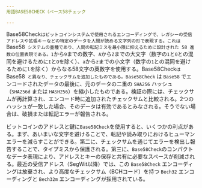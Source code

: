 ```yaml
---
用語BASE58CHECK（ベース58チェック

---
```

Base58Check`はビットコインシステムで使用されるエンコーディングで、レガシーの受信アドレスや拡張キーなどの特定のデータを人間が読める文字列の形で表現する。これは `Base58` システムの亜種であり、人間の転記ミスを最小限に抑えるために設計された 58 進数の位置表現である。1`から`9`までの数字、`A`から`Z`までの大文字（数字の`1`と`0`との混同を避けるために`I`と`O`を除く）、`a`から`z`までの小文字（数字の`1`との混同を避けるために`l`を除く）からなる58文字の英数字を使用する。Base58Check` は `Base58` と異なり、チェックサムを追加したものである。Base58Check` は `Base58` でエンコードされたデータの最後に、元のデータの二重の `SHA256` ハッシュ（`SHA256d` または `HASH256`）を縮小したものである。検証の際には、チェックサムが再計算され、エンコード時に追加されたチェックサムと比較される。2つのハッシュが一致した場合、そのデータは有効であるとみなされる。そうでない場合は、破損または転記エラーが報告される。

ビットコインのアドレスと鍵に`Base58Check`を使用すると、いくつかの利点がある。まず、あいまいな文字を避けることで、転記や読み取りにおけるヒューマンエラーを減らすことができる。第二に、チェックサムを通じてエラーを検出し報告することで、タイプミスから保護される。第三に、`Base58Check`のコンパクトなデータ表現により、アドレスとキーの保存と共有に必要なスペースが削減される。最近の受信アドレス（SegWit以降）では、この `Base58Check` エンコーディングは放棄され、より高度なチェックサム（BCHコード）を持つ `Bech32` エンコーディングと `Bech32m` エンコーディングが採用されている。